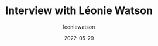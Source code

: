 ---
author: leoniewatson
date: 2022-05-29
permalink: false
publisher: dboudreau
tags:
  - interviews
  - accessibility
target_url: https://inklusiv.ca/interview-with-leonie-watson/
title: Interview with Léonie Watson
---